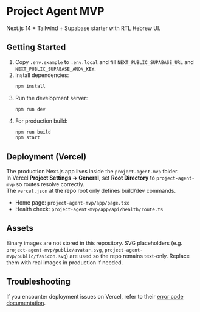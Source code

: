 # Project Agent MVP

Next.js 14 + Tailwind + Supabase starter with RTL Hebrew UI.

## Getting Started
1. Copy `.env.example` to `.env.local` and fill `NEXT_PUBLIC_SUPABASE_URL` and `NEXT_PUBLIC_SUPABASE_ANON_KEY`.
2. Install dependencies:
   ```bash
   npm install
   ```
3. Run the development server:
   ```bash
   npm run dev
   ```
4. For production build:
   ```bash
   npm run build
   npm start
   ```

## Deployment (Vercel)
The production Next.js app lives inside the `project-agent-mvp` folder.  
In Vercel **Project Settings → General**, set **Root Directory** to `project-agent-mvp` so routes resolve correctly.  
The `vercel.json` at the repo root only defines build/dev commands.

- Home page: `project-agent-mvp/app/page.tsx`  
- Health check: `project-agent-mvp/app/api/health/route.ts`

## Assets
Binary images are not stored in this repository. SVG placeholders (e.g. `project-agent-mvp/public/avatar.svg`, `project-agent-mvp/public/favicon.svg`) are used so the repo remains text-only. Replace them with real images in production if needed.

## Troubleshooting
If you encounter deployment issues on Vercel, refer to their [error code documentation](https://vercel.com/docs/errors).

